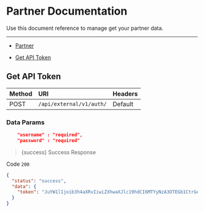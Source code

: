# Partner Documentation

Use this document reference to manage get your partner data.

---

- [Partner](#partner)
<!---
	- [Create](#create)
	- [List](#list)
	- [Get](#single)
-->
  - [Get API Token](#external_login)


<!---
<a name="create"></a>
## Create new Parter

|Method|URI|Headers|
|:-|:-|:-|
|POST|`/api/json/v1/partner`|Default|

### Data Params

```json
	"business" : "required|min_length",
	"email"    : "required|valid_email",
	"phone"    : "regex_match",
	"contact"  : "required|min_length",
	"password" : "required|string",
	"confirm_password" : "required|match_with_password",
```

> {success} Success Response

Code `200`

```json
{
  "data": {
    "id": "4fa3e458-b5da-351a-b0e2-a2b98a8039a5",
    "type": "partner",
    "attributes": {
      "name": "Oxxito",
      "nick": "oxxito",
      "contact": "Juanito Bodoque",
      "email": "oxxito@oxxito.com",
      "created_at": "2021-07-23 16:25:03"
    }
  }
}
```
> {info} <a href="https://paw.pt/gb7BhgyV" target="_blank">Paw Print</a>


-

> {danger} Error Response

Code `412`

Reason `Precondition Failed`

```json
{
  "errors": {
    "status": 412,
    "title": "Validation failed",
    "detail": {
      "business": "Business name is a required field"
    }
  }
}
```

---
<a name="list"></a>
## List all partners from VKT

|Method|URI|Headers|
|:-|:-|:-|
|GET|`/api/json/v1/partner/list`|Default|

> {success} Success Response

Code `200`

```json
{

  "data": {
    "id": "10c7e32e-1ced-44ed-a59d-75773a7de805",
    "type": "partner",
    "attributes": [
      {
        "id": "4",
        "uuid": "4fa3e458-b5da-351a-b0e2-a2b98a8039a5",
        "site_builder_id": null,
        "name": "Oxxito",
        "nick": "oxxito",
        "email": "oxxito@oxxito.com",
        "phone": "5542364390",
        "contact": "Juanito",
        "created_at": "2021-07-23 16:25:03"
      },{
      	"..."
      }
    ]
  }
}
```

> {info} <a href="https://paw.pt/gb7NE6QL" target="_blank">Paw Print</a>

-

<a name="single"></a>
## Get Partner

|Method|URI|Headers|
|:-|:-|:-|
|GET|`/api/json/v1/partner/get/{id}`|Default|

### Query Params

```json
	"id" : "required|numeric",
```

> {success} Success Response

Code `200`

```json
{
  "data": {
    "id": "5",
    "type": "partner",
    "attributes": {
      "uuid": "4fa3e458-b5da-351a-b0e2-a2b98a8039a5",
      "site_builder_id": null,
      "name": "Oxxito",
      "nick": "oxxito",
      "email": "oxxito@oxxito.com",
      "phone": "5542364390",
      "contact": "Juanito Bodoque",
      "created_at": "2021-07-23 16:25:03"
    },
    "relationships": {
      "brands": [
        {
          "id": "57",
          "name": "Jok3r"
        }
      ]
    }
  }
}
```

-->
<a name="external_login"></a>
## Get API Token

|Method|URI|Headers|
|:-|:-|:-|
|POST|`/api/external/v1/auth/`|Default|

### Data Params

```json
	"username" : "required",
	"password" : "required"
```

> {success} Success Response

Code `200`

```json
{
  "status": "success",
  "data": {
    "token": "JuYW1lIjoib3h4aXRvIiwiZXhwaXJlc19hdCI6MTYyNzA3OTEGb1CtrGekhnNEJcjTPyRVQpvTUXSK96mwjuTvaQ"
  }
}
```